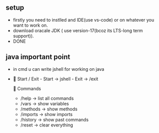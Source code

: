 ## setup 
- firstly you need to instlled and IDE(use vs-code) or on whatever you want to work on.
- download oracale JDK ( use version-17(bcoz its LTS-long term support)).
- DONE

## java important point
- in cmd u can write jshell for working on java
- 🔹 Start / Exit
      - Start → jshell
      - Exit → /exit

   🔹 Commands
    - /help → list all commands
    - /vars → show variables
    - /methods → show methods
    - /imports → show imports
    - /history → show past commands
    - /reset → clear everything


